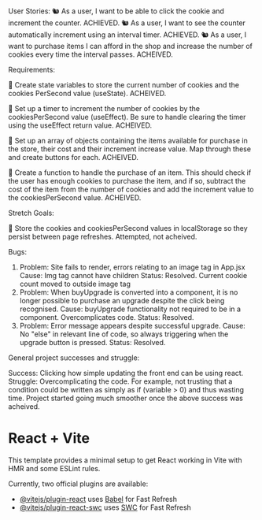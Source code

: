 User Stories:
🐿️ As a user, I want to be able to click the cookie and increment the counter. ACHIEVED.
🐿️ As a user, I want to see the counter automatically increment using an interval timer. ACHIEVED.
🐿️ As a user, I want to purchase items I can afford in the shop and increase the number of cookies every time the interval passes. ACHEIVED.

Requirements:

🎯 Create state variables to store the current number of cookies and the cookies PerSecond value (useState). ACHEIVED.

🎯 Set up a timer to increment the number of cookies by the cookiesPerSecond value (useEffect). Be sure to handle clearing the timer using the useEffect return value. ACHEIVED.

🎯 Set up an array of objects containing the items available for purchase in the store, their cost and their increment increase value. Map through these and create buttons for each. ACHEIVED.

🎯 Create a function to handle the purchase of an item. This should check if the user has enough cookies to purchase the item, and if so, subtract the cost of the item from the number of cookies and add the increment value to the cookiesPerSecond value. ACHEIVED.

Stretch Goals:

🏹 Store the cookies and cookiesPerSecond values in localStorage so they persist between page refreshes. Attempted, not acheived.

Bugs:

1. Problem: Site fails to render, errors relating to an image tag in App.jsx
   Cause: Img tag cannot have children
   Status: Resolved. Current cookie count moved to outside image tag
2. Problem: When buyUpgrade is converted into a component, it is no longer possible to purchase an upgrade despite the click being recognised.
   Cause: buyUpgrade functionality not required to be in a component. Overcomplicates code.
   Status: Resolved.
3. Problem: Error message appears despite successful upgrade.
   Cause: No "else" in relevant line of code, so always triggering when the upgrade button is pressed.
   Status: Resolved.

General project successes and struggle:

Success: Clicking how simple updating the front end can be using react.
Struggle: Overcomplicating the code. For example, not trusting that a condition could be written as simply as if (variable > 0) and thus wasting time. Project started going much smoother once the above success was acheived.

# React + Vite

This template provides a minimal setup to get React working in Vite with HMR and some ESLint rules.

Currently, two official plugins are available:

- [@vitejs/plugin-react](https://github.com/vitejs/vite-plugin-react/blob/main/packages/plugin-react/README.md) uses [Babel](https://babeljs.io/) for Fast Refresh
- [@vitejs/plugin-react-swc](https://github.com/vitejs/vite-plugin-react-swc) uses [SWC](https://swc.rs/) for Fast Refresh
